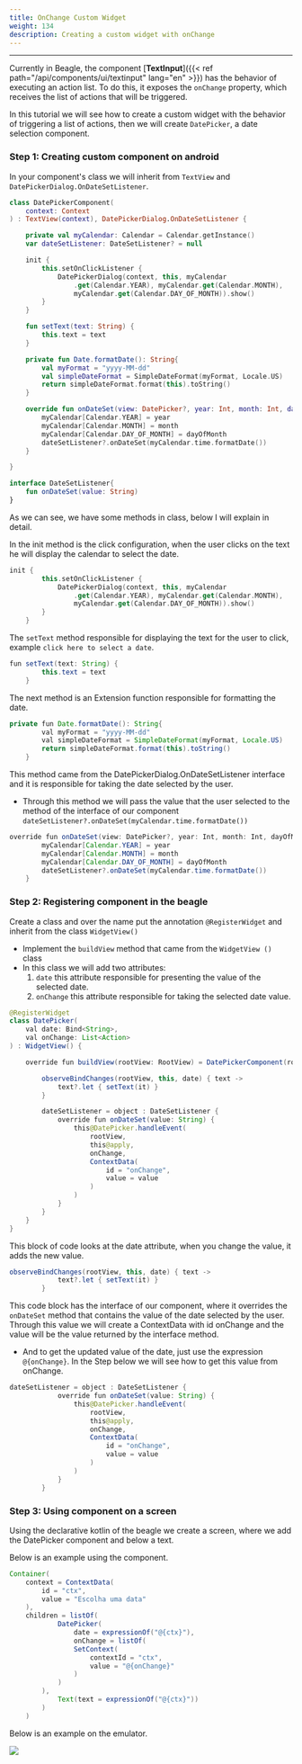 ```yaml
---
title: OnChange Custom Widget
weight: 134
description: Creating a custom widget with onChange
---
```


---

Currently in Beagle, the component [**TextInput**]({{< ref path="/api/components/ui/textinput" lang="en" >}}) has the behavior of executing an action list. To do this, it exposes the `onChange` property, which receives the list of actions that will be triggered.

In this tutorial we will see how to create a custom widget with the behavior of triggering a list of actions, then we will create `DatePicker`, a date selection component.

### Step 1: Creating custom component on android

In your component's class we will inherit from `TextView` and `DatePickerDialog.OnDateSetListener`.

```kotlin
class DatePickerComponent(
    context: Context
) : TextView(context), DatePickerDialog.OnDateSetListener {

    private val myCalendar: Calendar = Calendar.getInstance()
    var dateSetListener: DateSetListener? = null

    init {
        this.setOnClickListener {
            DatePickerDialog(context, this, myCalendar
                .get(Calendar.YEAR), myCalendar.get(Calendar.MONTH),
                myCalendar.get(Calendar.DAY_OF_MONTH)).show()
        }
    }

    fun setText(text: String) {
        this.text = text
    }

    private fun Date.formatDate(): String{
        val myFormat = "yyyy-MM-dd"
        val simpleDateFormat = SimpleDateFormat(myFormat, Locale.US)
        return simpleDateFormat.format(this).toString()
    }

    override fun onDateSet(view: DatePicker?, year: Int, month: Int, dayOfMonth: Int) {
        myCalendar[Calendar.YEAR] = year
        myCalendar[Calendar.MONTH] = month
        myCalendar[Calendar.DAY_OF_MONTH] = dayOfMonth
        dateSetListener?.onDateSet(myCalendar.time.formatDate())
    }

}

interface DateSetListener{
    fun onDateSet(value: String)
}
```

As we can see, we have some methods in class, below I will explain in detail.
 
In the init method is the click configuration, when the user clicks on the text he will display the calendar to select the date.

```kotlin
init {
        this.setOnClickListener {
            DatePickerDialog(context, this, myCalendar
                .get(Calendar.YEAR), myCalendar.get(Calendar.MONTH),
                myCalendar.get(Calendar.DAY_OF_MONTH)).show()
        }
    }
```

The `setText` method responsible for displaying the text for the user to click, example `click here to select a date`.

```java
fun setText(text: String) {
        this.text = text
    }
```

The next method is an Extension function responsible for formatting the date.

```java
private fun Date.formatDate(): String{
        val myFormat = "yyyy-MM-dd"
        val simpleDateFormat = SimpleDateFormat(myFormat, Locale.US)
        return simpleDateFormat.format(this).toString()
    }
```

This method came from the DatePickerDialog.OnDateSetListener interface and it is responsible for taking the date selected by the user.

* Through this method we will pass the value that the user selected to the method of the interface of our component `dateSetListener?.onDateSet(myCalendar.time.formatDate())`

```java
override fun onDateSet(view: DatePicker?, year: Int, month: Int, dayOfMonth: Int) {
        myCalendar[Calendar.YEAR] = year
        myCalendar[Calendar.MONTH] = month
        myCalendar[Calendar.DAY_OF_MONTH] = dayOfMonth
        dateSetListener?.onDateSet(myCalendar.time.formatDate())
    }
```

### Step 2: Registering component in the beagle

Create a class and over the name put the annotation `@RegisterWidget` and inherit from the class `WidgetView()`
* Implement the `buildView` method that came from the `WidgetView ()` class
* In this class we will add two attributes:
    1. `date` this attribute responsible for presenting the value of the selected date.
    2. `onChange` this attribute responsible for taking the selected date value.


```java
@RegisterWidget
class DatePicker(
    val date: Bind<String>,
    val onChange: List<Action>
) : WidgetView() {

    override fun buildView(rootView: RootView) = DatePickerComponent(rootView.getContext()).apply {

        observeBindChanges(rootView, this, date) { text ->
            text?.let { setText(it) }
        }

        dateSetListener = object : DateSetListener {
            override fun onDateSet(value: String) {
                this@DatePicker.handleEvent(
                    rootView,
                    this@apply,
                    onChange,
                    ContextData(
                        id = "onChange",
                        value = value
                    )
                )
            }
        }
    }
}
```

This block of code looks at the date attribute, when you change the value, it adds the new value.

```java
observeBindChanges(rootView, this, date) { text ->
            text?.let { setText(it) }
        }
```

This code block has the interface of our component, where it overrides the `onDateSet` method that contains the value of the date selected by the user. Through this value we will create a ContextData with id onChange and the value will be the value returned by the interface method.

* And to get the updated value of the date, just use the expression `@{onChange}`. In the Step below we will see how to get this value from onChange.


```java
dateSetListener = object : DateSetListener {
            override fun onDateSet(value: String) {
                this@DatePicker.handleEvent(
                    rootView,
                    this@apply,
                    onChange,
                    ContextData(
                        id = "onChange",
                        value = value
                    )
                )
            }
        }
```

### Step 3: Using component on a screen

Using the declarative kotlin of the beagle we create a screen, where we add the DatePicker component and below a text.

Below is an example using the component.

```java
Container(
    context = ContextData(
        id = "ctx",
        value = "Escolha uma data"
    ),
    children = listOf(
            DatePicker(
                date = expressionOf("@{ctx}"),
                onChange = listOf(
                SetContext(
                    contextId = "ctx",
                    value = "@{onChange}"
                )
            )
        ),
            Text(text = expressionOf("@{ctx}"))
        )
    )
```

Below is an example on the emulator.


![](/shared/date-picker-android.png)
